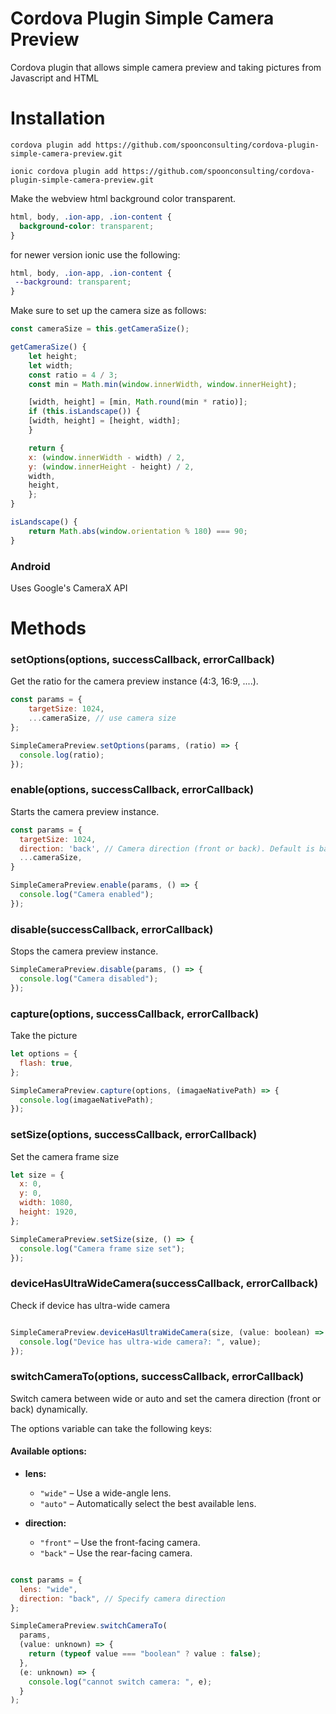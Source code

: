 Cordova Plugin Simple Camera Preview
====================

Cordova plugin that allows simple camera preview and taking pictures from Javascript and HTML


# Installation

```
cordova plugin add https://github.com/spoonconsulting/cordova-plugin-simple-camera-preview.git

ionic cordova plugin add https://github.com/spoonconsulting/cordova-plugin-simple-camera-preview.git

```

Make the webview html background color transparent.
```css
html, body, .ion-app, .ion-content {
  background-color: transparent;
}
```

for newer version ionic use the following:
```css
html, body, .ion-app, .ion-content {
 --background: transparent;
}

```

Make sure to set up the camera size as follows:

```javascript
const cameraSize = this.getCameraSize();

getCameraSize() {
    let height;
    let width;
    const ratio = 4 / 3;
    const min = Math.min(window.innerWidth, window.innerHeight);

    [width, height] = [min, Math.round(min * ratio)];
    if (this.isLandscape()) {
    [width, height] = [height, width];
    }

    return {
    x: (window.innerWidth - width) / 2,
    y: (window.innerHeight - height) / 2,
    width,
    height,
    };    
}

isLandscape() {
    return Math.abs(window.orientation % 180) === 90;
}

```


### Android
Uses Google's CameraX API


# Methods

### setOptions(options, successCallback, errorCallback)

Get the ratio for the camera preview instance (4:3, 16:9, ....).
<br>

```javascript
const params = {
    targetSize: 1024,
    ...cameraSize, // use camera size 
};

SimpleCameraPreview.setOptions(params, (ratio) => {
  console.log(ratio);
});

```

### enable(options, successCallback, errorCallback)

Starts the camera preview instance.
<br>

```javascript
const params = {
  targetSize: 1024,
  direction: 'back', // Camera direction (front or back). Default is back.
  ...cameraSize,
}

SimpleCameraPreview.enable(params, () => {
  console.log("Camera enabled");
});
```

### disable(successCallback, errorCallback)

<info>Stops the camera preview instance.</info><br/>

```javascript
SimpleCameraPreview.disable(params, () => {
  console.log("Camera disabled");
});
```

### capture(options, successCallback, errorCallback)

<info>Take the picture</info><br>

```javascript
let options = {
  flash: true,
};

SimpleCameraPreview.capture(options, (imagaeNativePath) => {
  console.log(imagaeNativePath);
});
```

### setSize(options, successCallback, errorCallback)

Set the camera frame size
<br>

```javascript
let size = {
  x: 0,
  y: 0,
  width: 1080,
  height: 1920,
};

SimpleCameraPreview.setSize(size, () => {
  console.log("Camera frame size set");
});
```

### deviceHasUltraWideCamera(successCallback, errorCallback)

Check if device has ultra-wide camera
<br>

```javascript

SimpleCameraPreview.deviceHasUltraWideCamera(size, (value: boolean) => {
  console.log("Device has ultra-wide camera?: ", value);
});
```

### switchCameraTo(options, successCallback, errorCallback)

Switch camera between wide or auto and set the camera direction (front or back) dynamically.

The options variable can take the following keys:
#### Available options:

- **lens:**
  - `"wide"` – Use a wide-angle lens.
  - `"auto"` – Automatically select the best available lens.

- **direction:**
  - `"front"` – Use the front-facing camera.
  - `"back"` – Use the rear-facing camera.

```javascript

const params = {
  lens: "wide",
  direction: "back", // Specify camera direction
};

SimpleCameraPreview.switchCameraTo(
  params, 
  (value: unknown) => {
    return (typeof value === "boolean" ? value : false);
  },
  (e: unknown) => {
    console.log("cannot switch camera: ", e);
  }
);
```
